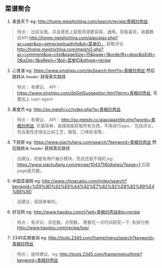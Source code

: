## 菜谱聚合

1. 美食天下 eg: http://home.meishichina.com/search/recipe/青椒炒肉丝

> 特点： 比较全面，并且感觉上获取资源更容易，通用。获取喜欢，收藏数目API http://home.meishichina.com/ajax/ajax.php?ac=user&op=getrecipeloadinfo&id=菜单ID， 获取评论 http://home.meishichina.com/meishi2.php?ac=comment&op=clist&pageSize=15&page=1&orderBy=desc&isEdit=0&isDel=1&isReply=1&id=菜单ID&idtype=recipe

2. 心食谱 eg: https://www.xinshipu.com/doSearch.html?q=青椒炒肉丝  然后跳转从 `header` 获得真实路径

> 特点： 有建议， API： https://www.xinshipu.com/doGetSuggestion.html?term=青椒炒肉丝, 需要加上 user-agent

3. 美食杰 eg: http://so.meishi.cc/index.php?q=青椒炒肉丝

> 特点： 有建议， API： http://so.meishi.cc/ajax/ajaxtitle.php?words=青椒炒肉丝, 页面简单，直接就能获取所有东西，不用进行ajax， 包括评论，而且属性还很全比如工艺，难度，口味标准等。

4. 下厨房 eg: https://www.xiachufang.com/search/?keyword=青椒炒肉丝 然后跳转从 `header` 获得真实路径

> 没建议，但是有用户展示模块，而且还挺不错的,eg: https://www.xiachufang.com/recipe/1043759/dishes/?page=1 后面page是页数。

5. 中国菜谱网 eg: http://www.chinacaipu.com/index/search?keyword=%E9%9D%92%E6%A4%92%E7%82%92%E8%82%89%E4%B8%9D

> 没建议，简简单单的。

6. 好豆网 eg: http://www.haodou.com/s?wd=青椒炒肉丝&tp=recipe

> 特点： 有评论，浏览数，点赞数。 需要花一点时间研究一下, 有排行榜 http://www.haodou.com/recipe/top/

7. 2345实用查询 eg: http://tools.2345.com/frame/menu/search?keyword=青椒炒肉丝

> 特点； 提供建议，eg: http://tools.2345.com/frame/menu/think?keyword=青椒炒肉丝
